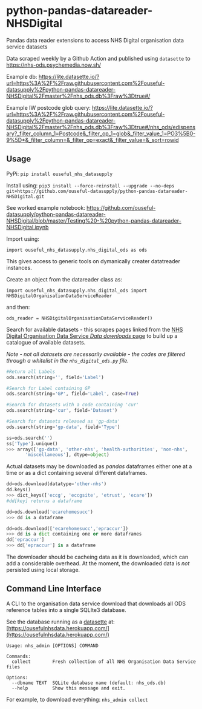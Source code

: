 # python-pandas-datareader-NHSDigital
Pandas data reader extensions to access NHS Digital organisation data service datasets

Data scraped weekly by a Github Action and published using `datasette` to https://nhs-ods.psychemedia.now.sh/

Example db: 
https://lite.datasette.io/?url=https%3A%2F%2Fraw.githubusercontent.com%2Fouseful-datasupply%2Fpython-pandas-datareader-NHSDigital%2Fmaster%2Fnhs_ods.db%3Fraw%3Dtrue#/

Example IW postcode glob query: https://lite.datasette.io/?url=https%3A%2F%2Fraw.githubusercontent.com%2Fouseful-datasupply%2Fpython-pandas-datareader-NHSDigital%2Fmaster%2Fnhs_ods.db%3Fraw%3Dtrue#/nhs_ods/edispensary?_filter_column_1=Postcode&_filter_op_1=glob&_filter_value_1=PO3%5B0-9%5D*&_filter_column=&_filter_op=exact&_filter_value=&_sort=rowid

## Usage

PyPi: `pip install ouseful_nhs_datasupply`

Install using: `pip3 install --force-reinstall --upgrade --no-deps git+https://github.com/ouseful-datasupply/python-pandas-datareader-NHSDigital.git`

See worked example notebook: https://github.com/ouseful-datasupply/python-pandas-datareader-NHSDigital/blob/master/Testing%20-%20python-pandas-datareader-NHSDigital.ipynb

Import using:

`import ouseful_nhs_datasupply.nhs_digital_ods as ods`

This gives access to generic tools on dymanically creater datatreader instances.

Create an object from the datareader class as:

`import ouseful_nhs_datasupply.nhs_digital_ods import NHSDigitalOrganisationDataServiceReader`

and then:

`ods_reader = NHSDigitalOrganisationDataServiceReader()`

Search for available datasets - this scrapes pages linked from the [NHS Digital Organisation Data Service *Data downloads* page](https://digital.nhs.uk/organisation-data-service/data-downloads) to build up a catalogue of available datasets.

*Note - not all datasets are necessarily available - the codes are filtered through a whitelist in the `nhs_digital_ods.py` file.*

```python
#Return all Labels
ods.search(string='', field='Label')

#Search for Label containing GP
ods.search(string='GP', field='Label', case=True)

#Search for datasets with a code containing 'cur'
ods.search(string='cur', field='Dataset')

#Search for datasets released as 'gp-data'
ods.search(string='gp-data', field='Type')

ss=ods.search('')
ss['Type'].unique()
>>> array(['gp-data', 'other-nhs', 'health-authorities', 'non-nhs',
       'miscellaneous'], dtype=object)
```

Actual datasets may be downloaded as *pandas* dataframes either one at a time or as a dict containing several different dataframes.

```python
dd=ods.download(datatype='other-nhs')
dd.keys()
>>> dict_keys(['eccg', 'eccgsite', 'etrust', 'ecare'])
#dd[key] returns a dataframe

dd=ods.download('ecarehomesucc')
>>> dd is a dataframe

dd=ods.download(['ecarehomesucc','epraccur'])
>>> dd is a dict containing one or more dataframes
dd['epraccur']
>>> dd['epraccur'] is a dataframe
```

The downloader should be cacheing data as it is downloaded, which can add a considerable overhead. At the moment, the downloaded data is *not* persisted using local storage. 

## Command Line Interface

A CLI to the organisation data service download that downloads all ODS reference tables into a single SQLIte3 database.

See the database running as a [datasette](https://github.com/simonw/datasette) at: [https://ousefulnhsdata.herokuapp.com/](https://ousefulnhsdata.herokuapp.com/)

```text
Usage: nhs_admin [OPTIONS] COMMAND

Commands: 
  collect        Fresh collection of all NHS Organisation Data Service files       

Options:
  --dbname TEXT  SQLite database name (default: nhs_ods.db)
  --help         Show this message and exit.
```

For example, to download everything: `nhs_admin collect`
